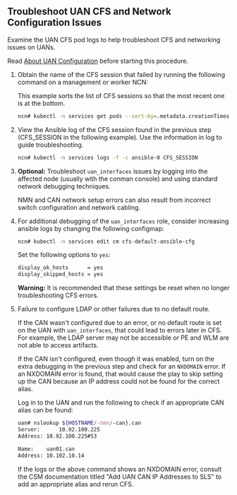 
## Troubleshoot UAN CFS and Network Configuration Issues

Examine the UAN CFS pod logs to help troubleshoot CFS and networking issues on UANs.

Read [About UAN Configuration](../operations/About_UAN_Configuration.md#about-uan-configuration) before starting this procedure.

1. Obtain the name of the CFS session that failed by running the following command on a management or worker NCN:

    This example sorts the list of CFS sessions so that the most recent one is at the bottom.

    ```bash
    ncn# kubectl -n services get pods --sort-by=.metadata.creationTimestamp | grep ^cfs
    ```

2. View the Ansible log of the CFS session found in the previous step \(CFS\_SESSION in the following example\). Use the information in log to guide troubleshooting.

    ```bash
    ncn# kubectl -n services logs -f -c ansible-0 CFS_SESSION
    ```

3. **Optional:** Troubleshoot `uan_interfaces` issues by logging into the affected node \(usually with the conman console\) and using standard network debugging techniques.

    NMN and CAN network setup errors can also result from incorrect switch configuration and network cabling.

4. For additional debugging of the `uan_interfaces` role, consider increasing ansible logs by changing the following configmap:

   ```bash
   ncn# kubectl -n services edit cm cfs-default-ansible-cfg
   ```

   Set the following options to `yes`:
   ```bash
   display_ok_hosts      = yes
   display_skipped_hosts = yes
   ```

   **Warning:** It is recommended that these settings be reset when no longer troubleshooting CFS errors.

5. Failure to configure LDAP or other failures due to no default route.

   If the CAN wasn't configured due to an error, or no default route is set on the UAN with `uan_interfaces`, that could lead to errors later in CFS. For example, the LDAP server may not be accessible or PE and WLM are not able to access artifacts.

   If the CAN isn't configured, even though it was enabled, turn on the extra debugging in the previous step and check for an `NXDOMAIN` error. If an NXDOMAIN error is found, that would cause the play to skip setting up the CAN because an IP address could not be found for the correct alias.

   Log in to the UAN and run the following to check if an appropriate CAN alias can be found:
   ```bash
   uan# nslookup ${HOSTNAME/-nmn/-can}.can
   Server:		10.92.100.225
   Address:	10.92.100.225#53

   Name:	uan01.can
   Address: 10.102.10.14
   ```

   If the logs or the above command shows an NXDOMAIN error, consult the CSM documentation titled "Add UAN CAN IP Addresses to SLS" to add an appropriate alias and rerun CFS.
